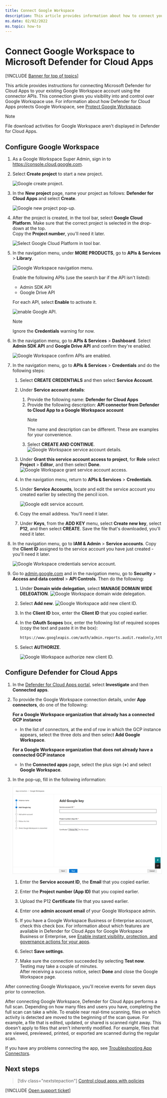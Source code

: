 ```yaml
---
title: Connect Google Workspace 
description: This article provides information about how to connect your Google Workspace to Defender for Cloud Apps using the API connector for visibility and control over use.
ms.date: 02/02/2022
ms.topic: how-to
---
```

# Connect Google Workspace to Microsoft Defender for Cloud Apps

[!INCLUDE [Banner for top of topics](includes/banner.md)]

This article provides instructions for connecting Microsoft Defender for Cloud Apps to your existing Google Workspace account using the connector APIs. This connection gives you visibility into and control over Google Workspace use. For information about how Defender for Cloud Apps protects Google Workspace, see [Protect Google Workspace](protect-google-workspace.md).

>[!NOTE]
>File download activities for Google Workspace aren't displayed in Defender for Cloud Apps.

## Configure Google Workspace

1. As a Google Workspace Super Admin, sign in to <https://console.cloud.google.com>.

1. Select **Create project** to start a new project.

    ![Google create project.](media/connect-google-workspace/google-workspace-create-new-project.png)

1. In the **New project** page, name your project as follows: **Defender for Cloud Apps** and select **Create**.

    ![Google new project pop-up.](media/connect-google-workspace/google-workspace-create-new-project-popup.png)

1. After the project is created, in the tool bar, select **Google Cloud Platform**. Make sure that the correct project is selected in the drop-down at the top.  
Copy the **Project number**, you'll need it later.

    ![Select Google Cloud Platform in tool bar.](media/connect-google-workspace/google-workspace-verify-project.png)

1. In the navigation menu, under **MORE PRODUCTS**, go to **APIs & Services** > **Library**.

    ![Google Workspace navigation menu.](media/connect-google-workspace/google-workspace-navigation-menu.png)

    Enable the following APIs (use the search bar if the API isn't listed):

    - Admin SDK API
    - Google Drive API

    For each API, select **Enable** to activate it.

    ![enable Google API.](media/connect-google-workspace/google-workspace-api.png)

    > [!NOTE]
    > Ignore the **Credentials** warning for now.

1. In the navigation menu, go to **APIs & Services** > **Dashboard**. Select **Admin SDK API** and **Google Drive API** and confirm they're enabled.

    ![Google Workspace confirm APIs are enabled.](media/connect-google-workspace/google-workspace-api-enable-verification.png)

1. In the navigation menu, go to **APIs & Services** > **Credentials** and do the following steps:

    1. Select **CREATE CREDENTIALS** and then select **Service Account**.
    1. Under **Service account details**:
        1. Provide the following name: **Defender for Cloud Apps**
        1. Provide the following description: **API connector from Defender to Cloud App to a Google Workspace account**
            >[!NOTE]
            >The name and description can be different. These are examples for your convenience.
        1. Select **CREATE AND CONTINUE**.
           ![Google Workspace service account details.](media/connect-google-workspace/google-workspace-service-account-details.png)
    1. Under **Grant this service account access to project**, for **Role** select **Project** > **Editor**, and then select **Done**.
        ![Google Workspace grant service account access.](media/connect-google-workspace/google-workspace-service-account-access.png)

    1. In the navigation menu, return to **APIs & Services** > **Credentials**.
    1. Under **Service Accounts**, locate and edit the service account you created earlier by selecting the pencil icon.

        ![Google edit service account.](media/connect-google-workspace/google-workspace-edit-service-account.png)

    1. Copy the email address. You'll need it later.
    1. Under **Keys**, from the **ADD KEY** menu, select **Create new key**, select **P12**, and then select **CREATE**. Save the file that's downloaded, you'll need it later.

1. In the navigation menu, go to **IAM & Admin** > **Service accounts**. Copy the **Client ID** assigned to the service account you have just created - you'll need it later.

    ![Google Workspace credentials service account.](media/connect-google-workspace/google-workspace-copy-service-account-client-id.png)

1. Go to [admin.google.com](https://admin.google.com/) and in the navigation menu, go to **Security** > **Access and data control** > **API Controls**. Then do the following:

    1. Under **Domain wide delegation**, select **MANAGE DOMAIN WIDE DELEGATION**.
        ![Google Workspace domain wide delegation.](media/connect-google-workspace/google-workspace-domain-wide-delegation.png)
    1. Select **Add new**.
        ![Google Workspace add new client ID.](media/connect-google-workspace/google-workspace-add-new-client-id.png)
    1. In the **Client ID** box, enter the **Client ID** that you copied earlier.
    1. In the **OAuth Scopes** box, enter the following list of required scopes (copy the text and paste it in the box):

        ```txt
        https://www.googleapis.com/auth/admin.reports.audit.readonly,https://www.googleapis.com/auth/admin.reports.usage.readonly,https://www.googleapis.com/auth/drive,https://www.googleapis.com/auth/drive.appdata,https://www.googleapis.com/auth/drive.apps.readonly,https://www.googleapis.com/auth/drive.file,https://www.googleapis.com/auth/drive.metadata.readonly,https://www.googleapis.com/auth/drive.readonly,https://www.googleapis.com/auth/drive.scripts,https://www.googleapis.com/auth/admin.directory.user.readonly,https://www.googleapis.com/auth/admin.directory.user.security,https://www.googleapis.com/auth/admin.directory.user.alias,https://www.googleapis.com/auth/admin.directory.orgunit,https://www.googleapis.com/auth/admin.directory.notifications,https://www.googleapis.com/auth/admin.directory.group.member,https://www.googleapis.com/auth/admin.directory.group,https://www.googleapis.com/auth/admin.directory.device.mobile.action,https://www.googleapis.com/auth/admin.directory.device.mobile,https://www.googleapis.com/auth/admin.directory.user
        ```

    1. Select **AUTHORIZE**.

        ![Google Workspace authorize new client ID.](media/connect-google-workspace/google-workspace-authorize-new-client-id.png)

## Configure Defender for Cloud Apps

1. In the [Defender for Cloud Apps portal](https://portal.cloudappsecurity.com/), select **Investigate** and then **Connected apps**.

1. To provide the Google Workspace connection details, under **App connectors**, do one of the following:

    **For a Google Workspace organization that already has a connected GCP instance**

    - In the list of connectors, at the end of row in which the GCP instance appears, select the three dots and then select **Add Google Workspace**.

    **For a Google Workspace organization that does not already have a connected GCP instance**

    - In the **Connected apps** page, select the plus sign (**+**) and select **Google Workspace**.

1. In the pop-up, fill in the following information:

    ![Google Workspace Configuration in Defender for Cloud Apps.](media/connect-google-workspace/cas-config-google-workspace.png "Google Workspace Configuration in Defender for Cloud Apps")

    1. Enter the **Service account ID**, the **Email** that you copied earlier.

    1. Enter the **Project number (App ID)** that you copied earlier.

    1. Upload the P12 **Certificate** file that you saved earlier.

    1. Enter one **admin account email** of your Google Workspace admin.

    1. If you have a Google Workspace Business or Enterprise account, check this check box. For information about which features are available in Defender for Cloud Apps for Google Workspace Business or Enterprise, see [Enable instant visibility, protection, and governance actions for your apps](enable-instant-visibility-protection-and-governance-actions-for-your-apps.md).

    1. Select **Save settings**.

    1. Make sure the connection succeeded by selecting **Test now**.  
    Testing may take a couple of minutes.  
    After receiving a success notice, select **Done** and close the Google Workspace page.

After connecting Google Workspace, you'll receive events for seven days prior to connection.

After connecting Google Workspace, Defender for Cloud Apps performs a full scan. Depending on how many files and users you have, completing the full scan can take a while. To enable near real-time scanning, files on which activity is detected are moved to the beginning of the scan queue. For example, a file that is edited, updated, or shared is scanned right away. This doesn't apply to files that aren't inherently modified. For example, files that are viewed, previewed, printed, or exported are scanned during the regular scan.

If you have any problems connecting the app, see [Troubleshooting App Connectors](troubleshooting-api-connectors-using-error-messages.md).

## Next steps

> [!div class="nextstepaction"]
> [Control cloud apps with policies](control-cloud-apps-with-policies.md)

[!INCLUDE [Open support ticket](includes/support.md)]
